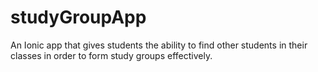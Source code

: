 # studyGroupApp
An Ionic app that gives students the ability to find other students in their classes in order to form study groups effectively.

